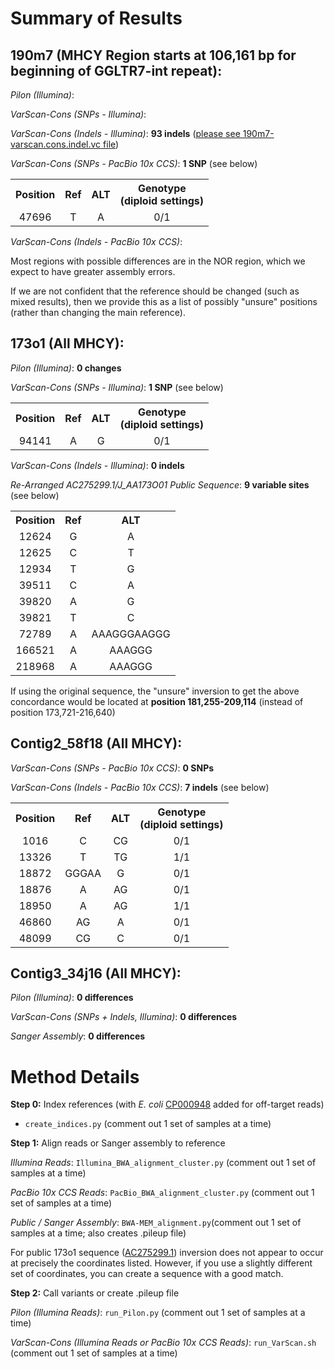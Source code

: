 # Summary of Results

## 190m7 (MHCY Region starts at 106,161 bp for beginning of GGLTR7-int repeat):

*Pilon (Illumina)*:

*VarScan-Cons (SNPs - Illumina)*:

*VarScan-Cons (Indels - Illumina)*: **93 indels** ([please see 190m7-varscan.cons.indel.vc file](https://github.com/cwarden45/Miller_Red_Jungle_Fowl_MHCY/blob/main/Part1_Assembly/Other-Assembly_Assessment/190m7-varscan.cons.indel.vcf))

*VarScan-Cons (SNPs - PacBio 10x CCS)*: **1 SNP** (see below)

<table>
  <tbody>
    <tr>
      <th align="center">Position</th>
      <th align="center">Ref</th>
	  <th align="center">ALT</th>
	  <th align="center">Genotype</br>(diploid settings)</th>
    </tr>
    <tr>
	  <td align="center">47696</td>
      <td align="center">T</td>
	  <td align="center">A</td>
	  <td align="center">0/1</td>
    </tr>
</tbody>
</table>

*VarScan-Cons (Indels - PacBio 10x CCS)*:

Most regions with possible differences are in the NOR region, which we expect to have greater assembly errors.

If we are not confident that the reference should be changed (such as mixed results), then we provide this as a list of possibly "unsure" positions (rather than changing the main reference).

## 173o1 (All MHCY):

*Pilon (Illumina)*: **0 changes**

*VarScan-Cons (SNPs - Illumina)*: **1 SNP** (see below)

<table>
  <tbody>
    <tr>
      <th align="center">Position</th>
      <th align="center">Ref</th>
	  <th align="center">ALT</th>
	  <th align="center">Genotype</br>(diploid settings)</th>
    </tr>
    <tr>
	  <td align="center">94141</td>
      <td align="center">A</td>
	  <td align="center">G</td>
	  <td align="center">0/1</td>
    </tr>
</tbody>
</table>


*VarScan-Cons (Indels - Illumina)*: **0 indels**

*Re-Arranged AC275299.1/J_AA173O01 Public Sequence*: **9 variable sites** (see below)

<table>
  <tbody>
    <tr>
      <th align="center">Position</th>
      <th align="center">Ref</th>
	  <th align="center">ALT</th>
    </tr>
    <tr>
	  <td align="center">12624</td>
      <td align="center">G</td>
	  <td align="center">A</td>
    </tr>
    <tr>
	  <td align="center">12625</td>
      <td align="center">C</td>
	  <td align="center">T</td>
    </tr>
    <tr>
	  <td align="center">12934</td>
      <td align="center">T</td>
	  <td align="center">G</td>
    </tr>
    <tr>
	  <td align="center">39511</td>
      <td align="center">C</td>
	  <td align="center">A</td>
    </tr>
    <tr>
	  <td align="center">39820</td>
      <td align="center">A</td>
	  <td align="center">G</td>
    </tr>
    <tr>
	  <td align="center">39821</td>
      <td align="center">T</td>
	  <td align="center">C</td>
    </tr>
    <tr>
	  <td align="center">72789</td>
      <td align="center">A</td>
	  <td align="center">AAAGGGAAGGG</td>
    </tr>
    <tr>
	  <td align="center">166521</td>
      <td align="center">A</td>
	  <td align="center">AAAGGG</td>
    </tr>
    <tr>
	  <td align="center">218968</td>
      <td align="center">A</td>
	  <td align="center">AAAGGG</td>
    </tr>
</tbody>
</table>

If using the original sequence, the "unsure" inversion to get the above concordance would be located at **position 181,255-209,114** (instead of position 173,721-216,640) 

## Contig2_58f18 (All MHCY):

*VarScan-Cons (SNPs - PacBio 10x CCS)*: **0 SNPs**

*VarScan-Cons (Indels - PacBio 10x CCS)*: **7 indels** (see below)

<table>
  <tbody>
    <tr>
      <th align="center">Position</th>
      <th align="center">Ref</th>
	  <th align="center">ALT</th>
	  <th align="center">Genotype</br>(diploid settings)</th>
    </tr>
    <tr>
	  <td align="center">1016</td>
      <td align="center">C</td>
	  <td align="center">CG</td>
	  <td align="center">0/1</td>
    </tr>
    <tr>
	  <td align="center">13326</td>
      <td align="center">T</td>
	  <td align="center">TG</td>
	  <td align="center">1/1</td>
    </tr>
    <tr>
	  <td align="center">18872</td>
      <td align="center">GGGAA</td>
	  <td align="center">G</td>
	  <td align="center">0/1</td>
    </tr>
    <tr>
	  <td align="center">18876</td>
      <td align="center">A</td>
	  <td align="center">AG</td>
	  <td align="center">0/1</td>
    </tr>
    <tr>
	  <td align="center">18950</td>
      <td align="center">A</td>
	  <td align="center">AG</td>
	  <td align="center">1/1</td>
    </tr>
    <tr>
	  <td align="center">46860</td>
      <td align="center">AG</td>
	  <td align="center">A</td>
	  <td align="center">0/1</td>
    </tr>
    <tr>
	  <td align="center">48099</td>
      <td align="center">CG</td>
	  <td align="center">C</td>
	  <td align="center">0/1</td>
    </tr>
</tbody>
</table>

## Contig3_34j16 (All MHCY):

*Pilon (Illumina)*: **0 differences**

*VarScan-Cons (SNPs + Indels, Illumina)*: **0 differences**

*Sanger Assembly*: **0 differences**

# Method Details

**Step 0:** Index references (with *E. coli* [CP000948](https://www.ncbi.nlm.nih.gov/nuccore/CP000948) added for off-target reads)

 - `create_indices.py` (comment out 1 set of samples at a time)
 
**Step 1:** Align reads or Sanger assembly to reference

*Illumina Reads*: `Illumina_BWA_alignment_cluster.py` (comment out 1 set of samples at a time)

*PacBio 10x CCS Reads*: `PacBio_BWA_alignment_cluster.py` (comment out 1 set of samples at a time)

*Public / Sanger Assembly*: `BWA-MEM_alignment.py`(comment out 1 set of samples at a time; also creates .pileup file)

For public 173o1 sequence ([AC275299.1](https://www.ncbi.nlm.nih.gov/nuccore/AC275299.1)) inversion does not appear to occur at precisely the coordinates listed.  However, if you use a slightly different set of coordinates, you can create a sequence with a good match.

**Step 2:** Call variants or create .pileup file

*Pilon (Illumina Reads)*: `run_Pilon.py` (comment out 1 set of samples at a time)

*VarScan-Cons (Illumina Reads or PacBio 10x CCS Reads)*: `run_VarScan.sh` (comment out 1 set of samples at a time)
